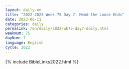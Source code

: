 ```yaml
---
layout: daily-en
title: "2022-2023 Week 75 Day 7: Mend the Loose Ends"
date: 2023-06-11
categories: daily
permalink: /en/daily/2022/wk75-day7-daily.html
weekNum: 75
dayNum: 7
language: English
cycle: 2022
---
```

{% include BibleLinks2022.html %} 
